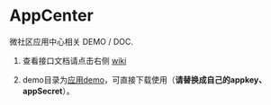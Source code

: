 AppCenter
=========

微社区应用中心相关 DEMO / DOC.

1. 查看接口文档请点击右侧 [wiki](https://github.com/Tencent-WSQ-DEV/AppCenter/wiki/OpenAPI-Overview) 

2. demo目录为[应用demo](https://github.com/Tencent-WSQ-DEV/AppCenter/tree/master/demo)，可直接下载使用（**请替换成自己的appkey、appSecret**）。
